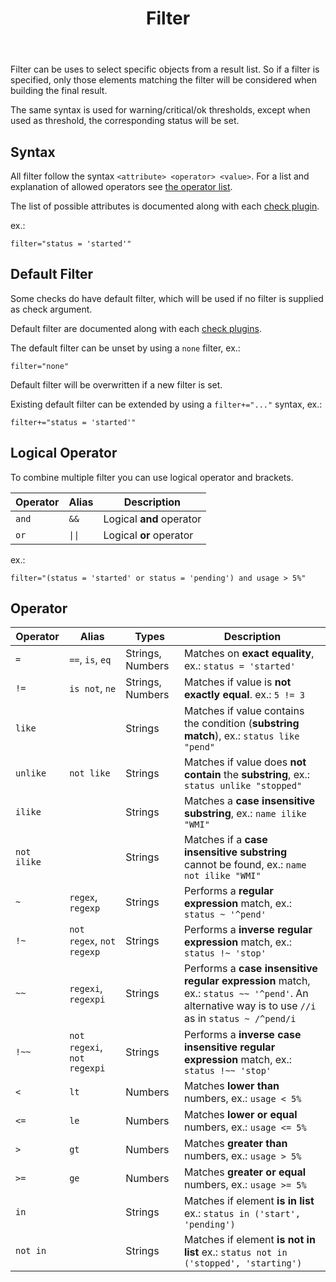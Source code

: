 ﻿---
title: Filter
---

Filter can be uses to select specific objects from a result list. So if a filter
is specified, only those elements matching the filter will be considered when
building the final result.

The same syntax is used for warning/critical/ok thresholds, except when used
as threshold, the corresponding status will be set.

## Syntax

All filter follow the syntax `<attribute> <operator> <value>`. For a list and explanation
of allowed operators see [the operator list](#operator).

The list of possible attributes is documented along with each [check plugin](../plugins).

ex.:

    filter="status = 'started'"

## Default Filter

Some checks do have default filter, which will be used if no filter is supplied
as check argument.

Default filter are documented along with each [check plugins](../plugins).

The default filter can be unset by using a `none` filter, ex.:

    filter="none"

Default filter will be overwritten if a new filter is set.

Existing default filter can be extended by using a `filter+="..."` syntax, ex.:

    filter+="status = 'started'"

## Logical Operator

To combine multiple filter you can use logical operator and brackets.

| Operator | Alias  | Description |
| -------- | -------| ----------- |
| `and`    | `&&`   | Logical **and** operator |
| `or`     | `\|\|` | Logical **or** operator  |

ex.:

    filter="(status = 'started' or status = 'pending') and usage > 5%"

## Operator

| Operator    | Alias                       | Types   | Description |
| ----------- | --------------------------- | --------| ----------- |
| `=`         | `==`, `is`, `eq`            | Strings, Numbers | Matches on **exact equality**, ex.: `status = 'started'` |
| `!=`        | `is not`, `ne`              | Strings, Numbers | Matches if value is **not exactly equal**. ex.: `5 != 3` |
| `like`      |                             | Strings | Matches if value contains the condition (**substring match**), ex.: `status like "pend"` |
| `unlike`    | `not like`                  | Strings | Matches if value does **not contain** the **substring**, ex.: `status unlike "stopped"` |
| `ilike`     |                             | Strings | Matches a **case insensitive substring**, ex.: `name ilike "WMI"` |
| `not ilike` |                             | Strings | Matches if a **case insensitive substring** cannot be found, ex.: `name not ilike "WMI"` |
| `~`         | `regex`, `regexp`           | Strings | Performs a **regular expression** match, ex.: `status ~ '^pend'` |
| `!~`        | `not regex`, `not regexp`   | Strings | Performs a **inverse regular expression** match, ex.: `status !~ 'stop'` |
| `~~`        | `regexi`, `regexpi`         | Strings | Performs a **case insensitive regular expression** match, ex.: `status ~~ '^pend'`. An alternative way is to use `//i` as in `status ~ /^pend/i` |
| `!~~`       | `not regexi`, `not regexpi` | Strings | Performs a **inverse case insensitive regular expression** match, ex.: `status !~~ 'stop'` |
| `<`         | `lt`                        | Numbers | Matches **lower than** numbers, ex.: `usage < 5%` |
| `<=`        | `le`                        | Numbers | Matches **lower or equal** numbers, ex.: `usage <= 5%` |
| `>`         | `gt`                        | Numbers | Matches **greater than** numbers, ex.: `usage > 5%` |
| `>=`        | `ge`                        | Numbers | Matches **greater or equal** numbers, ex.: `usage >= 5%` |
| `in`        |                             | Strings | Matches if element **is in list**  ex.: `status in ('start', 'pending')` |
| `not in`    |                             | Strings | Matches if element **is not in list**  ex.: `status not in ('stopped', 'starting')` |
